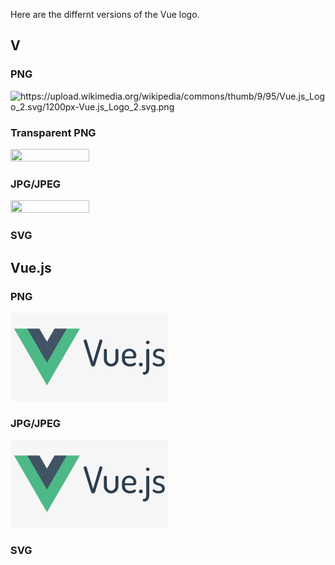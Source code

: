 Here are the differnt versions of the Vue logo.

## V

### PNG

<img src="https://vuejs.org/images/logo.png" alt="https://upload.wikimedia.org/wikipedia/commons/thumb/9/95/Vue.js_Logo_2.svg/1200px-Vue.js_Logo_2.svg.png" style="width:50%; height:50%"/>

### Transparent PNG

<img src="https://w7.pngwing.com/pngs/70/60/png-transparent-vue-js-javascript-library-github-github-angle-text-triangle.png" style="width:50%; height:50%"/>

### JPG/JPEG

<img src="https://pbs.twimg.com/profile_images/875996174305472512/upM71pVR_400x400.jpg" style="width:50%; height:50%"/>

### SVG

<object data="../../assets/vue.svg" type="image/svg+xml" style="width:50%; height:50%"></object>

## Vue.js

### PNG

<img src="../../assets/vue-spelled-out.png" style="width:50%; height:50%"/>

### JPG/JPEG

<img src="../../assets/vue-spelled-out.jpg" style="width:50%; height:50%"/>

### SVG

<object data="../../assets/vue-spelled-out.svg" type="image/svg+xml"></object>